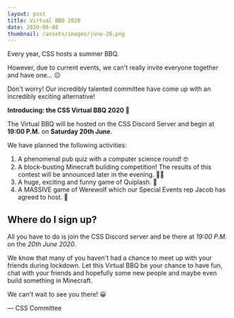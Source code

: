 ```yaml
---
layout: post 
title: Virtual BBQ 2020 
date: 2020-06-08
thumbnail: /assets/images/june-20.png
---
```


Every year, CSS hosts a summer BBQ. 

However, due to current events, we can't really invite everyone together and have one... ☹️

Don't worry! Our incredibly talented committee have come up with an incredibly exciting alternative!

**Introducing: the CSS Virtual BBQ 2020 🎊**  

The Virtual BBQ will be hosted on the CSS Discord Server and begin at **19:00 P.M.** on **Saturday 20th June**.

We have planned the following activities:
1. A phenomenal pub quiz with a computer science round! 🤓
2. A block-busting Minecraft building competition! The results of this contest will be announced later in the evening. 👷‍♀️
3. A huge, exciting and funny game of Quiplash. 📱
4. A MASSIVE game of Werewolf which our Special Events rep Jacob has agreed to host. 🐺

## Where do I sign up?
All you have to do is join the CSS Discord server and be there at *19:00 P.M.* on the *20th June 2020*.

We know that many of you haven't had a chance to meet up with your friends during lockdown. Let this Virtual BBQ be
your chance to have fun, chat with your friends and hopefully some new people and maybe even build something in Minecraft.

We can't wait to see you there! 😀

— CSS Committee 